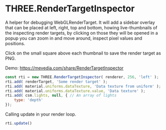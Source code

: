 # THREE.RenderTargetInspector
A helper for debugging WebGLRenderTarget. It will add a sidebar overlay that can be placed at left, right, top and bottom, howing live-thumbnails of the inspecting render targets, by clicking on those they will be opened in a popup you can zoom in and move around, inspect pixel values and positions.

Click on the small square above each thumbnail to save the render target as PNG.

Demo: https://mevedia.com/share/RenderTargetInspector

```javascript
const rti = new THREE.RenderTargetInspector( renderer, 256, 'left' );
rti.add( renderTarget, 'Some render target' );
rti.add( material.uniforms.dataTexture, 'Data texture from uniform' );
rti.add( material.uniforms.dataTexture.value, 'Data texture' );
rti.add( csm.lights, null, { // An array of lights
	type: 'depth'
});
```

Calling update in your render loop.

```javascript
rti.update()
```
